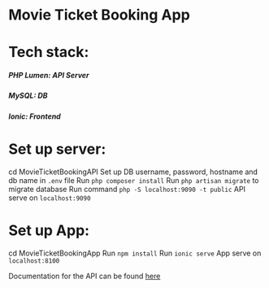 # Movie Ticket Booking App

# Tech stack:
##### PHP Lumen: API Server
##### MySQL: DB
##### Ionic: Frontend

# Set up server:
cd MovieTicketBookingAPI
Set up DB username, password, hostname and db name in `.env` file
Run `php composer install`
Run `php artisan migrate` to migrate database
Run command `php -S localhost:9090 -t public`
API serve on `localhost:9090`

# Set up App:
cd MovieTicketBookingApp
Run `npm install`
Run `ionic serve`
App serve on `localhost:8100`

Documentation for the API can be found [here](https://documenter.getpostman.com/view/2358344/RznHJxZo)

